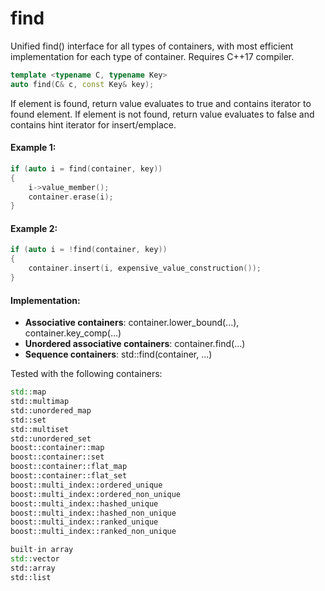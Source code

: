 # find
Unified find() interface for all types of containers, with most efficient implementation for each type of container.
Requires C++17 compiler.

```C++
template <typename C, typename Key>
auto find(C& c, const Key& key);
```

If element is found, return value evaluates to true and contains iterator to found element. If element is not found, return value evaluates to false and contains hint iterator for insert/emplace.

#### Example 1:

```C++
if (auto i = find(container, key))
{
    i->value_member();
    container.erase(i);
}
```
#### Example 2:

```C++
if (auto i = !find(container, key))
{
    container.insert(i, expensive_value_construction());
}
```

#### Implementation:

 - **Associative containers**: container.lower_bound(...), container.key_comp(...)
 - **Unordered associative containers**: container.find(...)
 - **Sequence containers**: std::find(container, ...)

Tested with the following containers:

```C++
std::map
std::multimap
std::unordered_map
std::set
std::multiset
std::unordered_set
boost::container::map
boost::container::set
boost::container::flat_map
boost::container::flat_set
boost::multi_index::ordered_unique
boost::multi_index::ordered_non_unique
boost::multi_index::hashed_unique
boost::multi_index::hashed_non_unique
boost::multi_index::ranked_unique
boost::multi_index::ranked_non_unique

built-in array
std::vector
std::array
std::list
```

